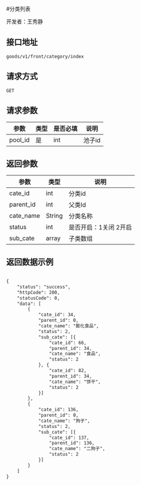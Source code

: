 #分类列表

开发者：王秀静

## 接口地址
`goods/v1/front/category/index`

## 请求方式

  `GET`
  
## 请求参数

|参数|类型|是否必填|说明|
| - | - | - | - |
| pool_id | 是 | int | 池子id |


## 返回参数
|参数|类型|说明|
| - | - | - |
| cate_id | int | 分类id |
| parent_id | int | 父类Id |
| cate_name | String | 分类名称 |
| status | int | 是否开启：1关闭  2开启 |
| sub_cate | array | 子类数组 |

## 返回数据示例
```markdown

{
    "status": "success",
    "httpCode": 200,
    "statusCode": 0,
    "data": [
        {
            "cate_id": 34,
            "parent_id": 0,
            "cate_name": "膨化食品",
            "status": 2,
            "sub_cate": [{
                "cate_id": 66,
                "parent_id": 34,
                "cate_name": "食品",
                "status": 2
            }, {
                "cate_id": 82,
                "parent_id": 34,
                "cate_name": "饼干",
                "status": 2
            }]
        },  
        {
            "cate_id": 136,
            "parent_id": 0,
            "cate_name": "狗子",
            "status": 2,
            "sub_cate": [{
                "cate_id": 137,
                "parent_id": 136,
                "cate_name": "二狗子",
                "status": 2
            }]
        }
    ]
}
```